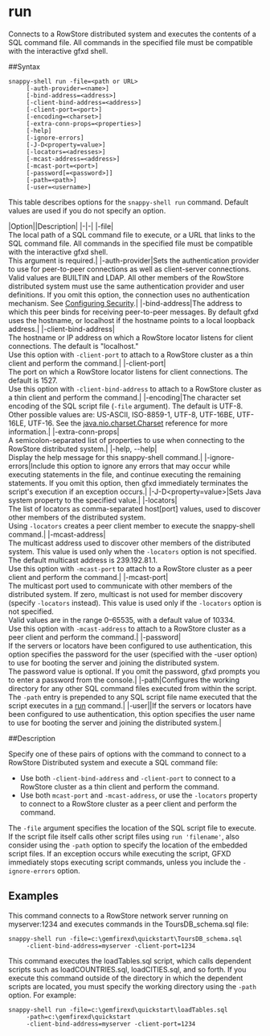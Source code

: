# run
Connects to a RowStore distributed system and executes the contents of a SQL command file. All commands in the specified file must be compatible with the interactive gfxd shell.

##Syntax

``` pre
snappy-shell run -file=<path or URL>
     [-auth-provider=<name>]
     [-bind-address=<address>]
     [-client-bind-address=<address>]
     [-client-port=<port>]
     [-encoding=<charset>]
     [-extra-conn-props=<properties>] 
     [-help] 
     [-ignore-errors]
     [-J-D<property=value>]
     [-locators=<adresses>]
     [-mcast-address=<address>]
     [-mcast-port=<port>]
     [-password[=<password>]]
     [-path=<path>]
     [-user=<username>]
```

This table describes options for the `snappy-shell run` command. Default values are used if you do not specify an option.

|Option||Description|
|-|-|
|-file|</br>The local path of a SQL command file to execute, or a URL that links to the SQL command file. All commands in the specified file must be compatible with the interactive gfxd shell.</br>This argument is required.|
|-auth-provider|Sets the authentication provider to use for peer-to-peer connections as well as client-server connections. Valid values are BUILTIN and LDAP. All other members of the RowStore distributed system must use the same authentication provider and user definitions. If you omit this option, the connection uses no authentication mechanism. See <a href="../../deploy_guide/Topics/security/security_chapter.html#concept_6CD7D8A0C41E4BD2B0A5A8A6B192537F" class="xref" title="You secure a RowStore deployment by configuring user authentication and SQL authorization, and enabling encryption between members using SSL/TLS.">Configuring Security</a>.|
|-bind-address|The address to which this peer binds for receiving peer-to-peer messages. By default gfxd uses the hostname, or localhost if the hostname points to a local loopback address.|
|-client-bind-address|</br>The hostname or IP address on which a RowStore locator listens for client connections. The default is &quot;localhost.&quot; </br>Use this option with `-client-port` to attach to a RowStore cluster as a thin client and perform the command.|
|-client-port|</br>The port on which a RowStore locator listens for client connections. The default is 1527.</br>Use this option with `-client-bind-address` to attach to a RowStore cluster as a thin client and perform the command.|
|-encoding|The character set encoding of the SQL script file (`-file` argument). The default is UTF-8. Other possible values are: US-ASCII, ISO-8859-1, UTF-8, UTF-16BE, UTF-16LE, UTF-16. See the <a href="http://docs.oracle.com/javase/7/docs/api/java/nio/charset/Charset.html" class="xref">java.nio.charset.Charset</a> reference for more information.|
|-extra-conn-props|</br>A semicolon-separated list of properties to use when connecting to the RowStore distributed system.|
|-help, --help|</br>Display the help message for this snappy-shell command.|
|-ignore-errors|Include this option to ignore any errors that may occur while executing statements in the file, and continue executing the remaining statements. If you omit this option, then gfxd immediately terminates the script's execution if an exception occurs.|
|-J-D&lt;property=value&gt;|Sets Java system property to the specified value.|
|-locators|</br>The list of locators as comma-separated host[port] values, used to discover other members of the distributed system.</br>Using `-locators` creates a peer client member to execute the snappy-shell command.|
|-mcast-address|</br>The multicast address used to discover other members of the distributed system. This value is used only when the `-locators` option is not specified. The default multicast address is 239.192.81.1. </br>Use this option with `-mcast-port` to attach to a RowStore cluster as a peer client and perform the command.|
|-mcast-port|</br>The multicast port used to communicate with other members of the distributed system. If zero, multicast is not used for member discovery (specify `-locators` instead). This value is used only if the `-locators` option is not specified.</br>Valid values are in the range 0–65535, with a default value of 10334.</br>Use this option with `-mcast-address` to attach to a RowStore cluster as a peer client and perform the command.|
|-password|</br>If the servers or locators have been configured to use authentication, this option specifies the password for the user (specified with the -user option) to use for booting the server and joining the distributed system.</br>The password value is optional. If you omit the password, gfxd prompts you to enter a password from the console.|
|-path|Configures the working directory for any other SQL command files executed from within the script. The <code class="ph codeph">-path</code> entry is prepended to any SQL script file name executed that the script executes in a <a href="run.html#rtoolsijcomref28886" class="xref noPageCitation" title="Treats the value of the string as a valid file name, and redirects gfxd processing to read from that file until it ends or an exit command is executed.">run</a> command.|
|-user||If the servers or locators have been configured to use authentication, this option specifies the user name to use for booting the server and joining the distributed system.|

<a id="reference_9518856325F74F79B13674B8E060E6C5__section_F763D37B83E54D828B8572FF3192C67F"></a>
##Description

Specify one of these pairs of options with the command to connect to a RowStore Distributed system and execute a SQL command file:

-   Use both `-client-bind-address` and `-client-port` to connect to a RowStore cluster as a thin client and perform the command.
-   Use both `mcast-port` and `-mcast-address`, or use the `-locators` property to connect to a RowStore cluster as a peer client and perform the command.

The `-file` argument specifies the location of the SQL script file to execute. If the script file itself calls other script files using `run 'filename'`, also consider using the `-path` option to specify the location of the embedded script files. If an exception occurs while executing the script, GFXD immediately stops executing script commands, unless you include the `-ignore-errors` option.

<a id="reference_9518856325F74F79B13674B8E060E6C5__section_216B020FDAC94495AB858096A117F350"></a>
## Examples

This command connects to a RowStore network server running on myserver:1234 and executes commands in the <span class="ph filepath">ToursDB\_schema.sql</span> file:

``` pre
snappy-shell run -file=c:\gemfirexd\quickstart\ToursDB_schema.sql
     -client-bind-address=myserver -client-port=1234
```

This command executes the <span class="ph filepath">loadTables.sql</span> script, which calls dependent scripts such as <span class="ph filepath">loadCOUNTRIES.sql</span>, <span class="ph filepath">loadCITIES.sql</span>, and so forth. If you execute this command outside of the directory in which the dependent scripts are located, you must specify the working directory using the `-path` option. For example:

``` pre
snappy-shell run -file=c:\gemfirexd\quickstart\loadTables.sql
     -path=c:\gemfirexd\quickstart
     -client-bind-address=myserver -client-port=1234
```
